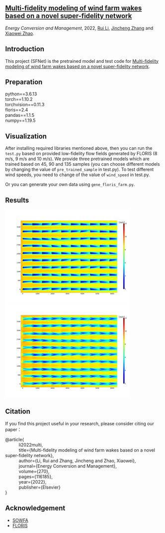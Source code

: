 ## [Multi-fidelity modeling of wind farm wakes based on a novel super-fidelity network](https://www.sciencedirect.com/science/article/pii/S0196890422009633) 

*Energy Conversion and Management*, 2022, [Rui Li](https://lironui.github.io/),  [Jincheng Zhang](https://www.linkedin.com/in/this-is-jincheng-zhang/) and [Xiaowei Zhao](https://warwick.ac.uk/fac/sci/eng/people/xiaowei_zhao/).

## Introduction

This project (SFNet) is the pretrained model and test code for [Multi-fidelity modeling of wind farm wakes based on a novel super-fidelity network](https://www.sciencedirect.com/science/article/pii/S0196890422009633).

## Preparation

python==3.6.13  <br />
torch==1.10.2  <br />
torchvision==0.11.3  <br />
floris==2.4  <br />
pandas==1.1.5  <br />
numpy==1.19.5

## Visualization

After installing required libraries mentioned above, then you can run the ```test.py``` based on provided low-fidelity flow fields generated by FLORIS (8 m/s, 9 m/s and 10 m/s). We provide three pretrained models which are trained based on 45, 90 and 135 samples (you can choose different models by changing the value of ```pre_trained_sample``` in test.py). To test different wind speeds, you need to change of the value of ```wind_speed``` in test.py.

Or you can generate your own data using ```gene_floris_farm.py```. 

## Results

<img src="https://github.com/warwick-icse/SFNet/blob/main/result/floris.png" width="400" height="300"><img src="https://github.com/warwick-icse/SFNet/blob/main/result/sfnet.png" width="400" height="300"/>

## Citation

If you find this project useful in your research, please consider citing our paper：

@article{ <br />
&ensp; &ensp; &ensp; &ensp; li2022multi,  <br />
&ensp; &ensp; &ensp; &ensp; title={Multi-fidelity modeling of wind farm wakes based on a novel super-fidelity network}, <br />
&ensp; &ensp; &ensp; &ensp; author={Li, Rui and Zhang, Jincheng and Zhao, Xiaowei}, <br />
&ensp; &ensp; &ensp; &ensp; journal={Energy Conversion and Management}, <br />
&ensp; &ensp; &ensp; &ensp; volume={270}, <br />
&ensp; &ensp; &ensp; &ensp; pages={116185}, <br />
&ensp; &ensp; &ensp; &ensp; year={2022}, <br />
&ensp; &ensp; &ensp; &ensp; publisher={Elsevier} <br />
}

## Acknowledgement

- [SOWFA](https://www.nrel.gov/wind/nwtc/sowfa.html)
- [FLORIS](https://github.com/NREL/floris)
